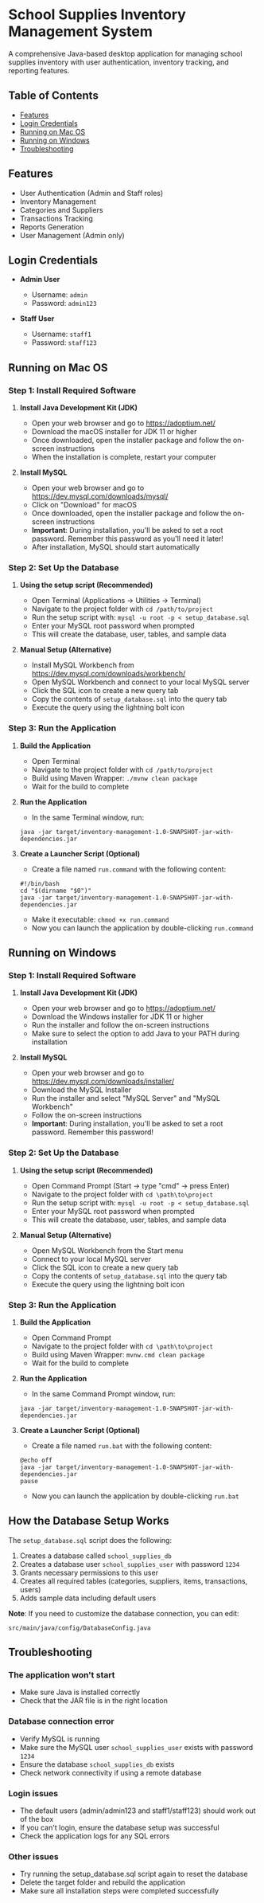 # School Supplies Inventory Management System

A comprehensive Java-based desktop application for managing school supplies inventory with user authentication, inventory tracking, and reporting features.

## Table of Contents
- [Features](#features)
- [Login Credentials](#login-credentials)
- [Running on Mac OS](#running-on-mac-os)
- [Running on Windows](#running-on-windows)
- [Troubleshooting](#troubleshooting)

## Features

- User Authentication (Admin and Staff roles)
- Inventory Management
- Categories and Suppliers
- Transactions Tracking
- Reports Generation
- User Management (Admin only)

## Login Credentials

- **Admin User**
  - Username: `admin`
  - Password: `admin123`

- **Staff User**
  - Username: `staff1`
  - Password: `staff123`

## Running on Mac OS

### Step 1: Install Required Software

1. **Install Java Development Kit (JDK)**
   - Open your web browser and go to https://adoptium.net/
   - Download the macOS installer for JDK 11 or higher
   - Once downloaded, open the installer package and follow the on-screen instructions
   - When the installation is complete, restart your computer

2. **Install MySQL**
   - Open your web browser and go to https://dev.mysql.com/downloads/mysql/
   - Click on "Download" for macOS
   - Once downloaded, open the installer package and follow the on-screen instructions
   - **Important**: During installation, you'll be asked to set a root password. Remember this password as you'll need it later!
   - After installation, MySQL should start automatically

### Step 2: Set Up the Database

1. **Using the setup script (Recommended)**
   - Open Terminal (Applications → Utilities → Terminal)
   - Navigate to the project folder with `cd /path/to/project`
   - Run the setup script with: `mysql -u root -p < setup_database.sql`
   - Enter your MySQL root password when prompted
   - This will create the database, user, tables, and sample data

2. **Manual Setup (Alternative)**
   - Install MySQL Workbench from https://dev.mysql.com/downloads/workbench/
   - Open MySQL Workbench and connect to your local MySQL server
   - Click the SQL icon to create a new query tab
   - Copy the contents of `setup_database.sql` into the query tab
   - Execute the query using the lightning bolt icon

### Step 3: Run the Application

1. **Build the Application**
   - Open Terminal
   - Navigate to the project folder with `cd /path/to/project`
   - Build using Maven Wrapper: `./mvnw clean package`
   - Wait for the build to complete

2. **Run the Application**
   - In the same Terminal window, run:
   ```
   java -jar target/inventory-management-1.0-SNAPSHOT-jar-with-dependencies.jar
   ```

3. **Create a Launcher Script (Optional)**
   - Create a file named `run.command` with the following content:
   ```
   #!/bin/bash
   cd "$(dirname "$0")"
   java -jar target/inventory-management-1.0-SNAPSHOT-jar-with-dependencies.jar
   ```
   - Make it executable: `chmod +x run.command`
   - Now you can launch the application by double-clicking `run.command`

## Running on Windows

### Step 1: Install Required Software

1. **Install Java Development Kit (JDK)**
   - Open your web browser and go to https://adoptium.net/
   - Download the Windows installer for JDK 11 or higher
   - Run the installer and follow the on-screen instructions
   - Make sure to select the option to add Java to your PATH during installation

2. **Install MySQL**
   - Open your web browser and go to https://dev.mysql.com/downloads/installer/
   - Download the MySQL Installer
   - Run the installer and select "MySQL Server" and "MySQL Workbench"
   - Follow the on-screen instructions
   - **Important**: During installation, you'll be asked to set a root password. Remember this password!

### Step 2: Set Up the Database

1. **Using the setup script (Recommended)**
   - Open Command Prompt (Start → type "cmd" → press Enter)
   - Navigate to the project folder with `cd \path\to\project`
   - Run the setup script with: `mysql -u root -p < setup_database.sql`
   - Enter your MySQL root password when prompted
   - This will create the database, user, tables, and sample data

2. **Manual Setup (Alternative)**
   - Open MySQL Workbench from the Start menu
   - Connect to your local MySQL server
   - Click the SQL icon to create a new query tab
   - Copy the contents of `setup_database.sql` into the query tab
   - Execute the query using the lightning bolt icon

### Step 3: Run the Application

1. **Build the Application**
   - Open Command Prompt
   - Navigate to the project folder with `cd \path\to\project`
   - Build using Maven Wrapper: `mvnw.cmd clean package`
   - Wait for the build to complete

2. **Run the Application**
   - In the same Command Prompt window, run:
   ```
   java -jar target/inventory-management-1.0-SNAPSHOT-jar-with-dependencies.jar
   ```

3. **Create a Launcher Script (Optional)**
   - Create a file named `run.bat` with the following content:
   ```
   @echo off
   java -jar target/inventory-management-1.0-SNAPSHOT-jar-with-dependencies.jar
   pause
   ```
   - Now you can launch the application by double-clicking `run.bat`

## How the Database Setup Works

The `setup_database.sql` script does the following:
1. Creates a database called `school_supplies_db`
2. Creates a database user `school_supplies_user` with password `1234`
3. Grants necessary permissions to this user
4. Creates all required tables (categories, suppliers, items, transactions, users)
5. Adds sample data including default users

**Note**: If you need to customize the database connection, you can edit:
```
src/main/java/config/DatabaseConfig.java
```

## Troubleshooting

### The application won't start

- Make sure Java is installed correctly
- Check that the JAR file is in the right location

### Database connection error

- Verify MySQL is running
- Make sure the MySQL user `school_supplies_user` exists with password `1234`
- Ensure the database `school_supplies_db` exists
- Check network connectivity if using a remote database

### Login issues

- The default users (admin/admin123 and staff1/staff123) should work out of the box
- If you can't login, ensure the database setup was successful
- Check the application logs for any SQL errors

### Other issues

- Try running the setup_database.sql script again to reset the database
- Delete the target folder and rebuild the application
- Make sure all installation steps were completed successfully
